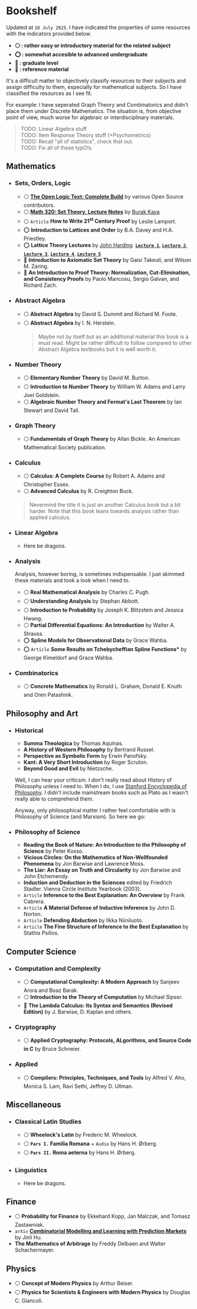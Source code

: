 # Bookshelf

Updated at `10 July 2025`. I have indicated the properties of some resources with the indicators provided below.

* **:white_circle: : rather easy or introductory material for the related subject**
* **:o: : somewhat accesible to advanced undergraduate**
* **:red_circle: : graduate level**
* **:large_orange_diamond: : reference material**

It's a difficult matter to objectively classify resources to their subjects and assign difficulty to them, especially for mathematical subjects. So I have classified the resources as I see fit.

For example: I have seperated Graph Theory and Combinatorics and didn't place them under Discrete Mathematics. The situation is, from objective point of view, much worse for algebraic or interdisciplinary materials.

> TODO: Linear Algebra stuff
\
> TODO: Item Response Theory stuff (+Psychometrics)
\
> TODO: Recall "all of statistics", check that out.
\
> TODO: Fix all of these typO!s.

<!--
* [**Introduction to Topology and Modern Analysis** by George F. Simmons](https://oms.bdu.ac.in/ec-colleges/admin/contents/316_P16MA41_2020052503011871.pdf)
-->

## Mathematics

* ### Sets, Orders, Logic

    * :white_circle: [**The Open Logic Text: Complete Build**](https://builds.openlogicproject.org/open-logic-complete.pdf) by various Open Source contributors.
    * :white_circle: [**Math 320: Set Theory, Lecture Notes**](https://users.metu.edu.tr/burakk/lecturenotes/320lecturenotes.pdf) by [Burak Kaya](https://blog.metu.edu.tr/burakk/)
    * :white_circle: `Article` **How to Write 21<sup>st</sup> Century Proof** by Leslie Lamport.
    * :o: **Introduction to Lattices and Order** by B.A. Davey and H.A. Priestley.
    * :o: **Lattice Theory Lectures** by [John Harding](https://math.nmsu.edu/people/personal-pages/john-harding.html). [**`Lecture 1`**](https://math.nmsu.edu/people/personal-pages/files/ESSLLI1.pdf),  [**`Lecture 2`**](https://math.nmsu.edu/people/personal-pages/files/ESSLLI2.pdf), [**`Lecture 3`**](https://math.nmsu.edu/people/personal-pages/files/ESSLLI3.pdf), [**`Lecture 4`**](https://math.nmsu.edu/people/personal-pages/files/ESSLLI4.pdf), [**`Lecture 5`**](https://math.nmsu.edu/people/personal-pages/files/ESSLLI5.pdf)
    * :red_circle: **Introduction to Axiomatic Set Theory** by Gaisi Takeuti, and Wilson M. Zaring.
    * :red_circle: **An Introduction to Proof Theory: Normalization, Cut-Elimination, and Consistency Proofs** by Paolo Mancosu, Sergio Galvan, and Richard Zach.

* ### Abstract Algebra

    * :white_circle: **Abstract Algebra** by David S. Dummit and Richard M. Foote.
    * :white_circle: **Abstract Algebra** by I. N. Herstein.
        > Maybe not by itself but as an additional material this book is a must read. Might be rather difficult to follow compared to other Abstract Algebra textbooks but it is well worth it.

* ### Number Theory

    * :white_circle: **Elementary Number Theory** by David M. Burton.
    * :white_circle: **Introduction to Number Theory** by William W. Adams and Larry Joel Goldstein.
    * :white_circle: **Algebraic Number Theory and Fermat's Last Theorem** by Ian Stewart and David Tall.

* ### Graph Theory

    * :white_circle: **Fundamentals of Graph Theory** by Allan Bickle. An American Mathematical Society publication.

* ### Calculus

    * :white_circle: **Calculus: A Complete Course** by Robert A. Adams and Christopher Essex.
    * :white_circle: **Advanced Calculus** by R. Creighton Buck.
    > Nevermind the title it is just an another Calculus book but a bit harder. Note that this book leans towards analysis rather than applied calculus.

* ### Linear Algebra

    * Here be dragons.

* ### Analysis

    <!-- * :white_circle: **Principles of Mathematical Analysis** by Walter Rudin.
    > Didn't really even take a peek at this book but seemingly if you study Mathematics you must have this on your shelf. -->

    Analysis, however boring, is sometimes indispensable. I just skimmed these materials and took a look when I need to.

    * :white_circle: **Real Mathematical Analysis** by Charles C. Pugh.
    * :white_circle: **Understanding Analysis** by Stephan Abbott.
    * :white_circle: **Introduction to Probability** by Joseph K. Blitzstein and Jessica Hwang.
    * :white_circle: **Partial Differential Equations: An Introduction** by Walter A. Strauss.
    * :o: **Spline Models for Observational Data** by Grace Wahba.
    * :o: `Article` **Some Results on Tchebycheffian Spline Functions\*** by George Kimeldorf and Grace Wahba.

* ### Combinatorics

    * :white_circle: **Concrete Mathematics** by Ronald L. Graham, Donald E. Knuth and Oren Patashnik.

## Philosophy and Art

<!-- * **Pragmatism** by William James. -->
<!-- * **How the Mind Works**  by Steven Pinker. -->

* ### Historical

    * **Summa Theologica** by Thomas Aquinas.
    * **A History of Western Philosophy** by Bertrand Russel.
    * **Perspective as Symbolic Form** by Erwin Panofsky.
    * **Kant: A Very Short Introduction** by Roger Scruton.
    * **Beyond Good and Evil** by Nietzsche.

    <!--
    * `German` **Also sprach Zarathustra: Ein Buch für Alle und Keinen** + `English` **Thus Spoke Zarathustra** + `Turkish` **Böyle Buyurdu Zerdüşt** by Nietzsche.
    * **Ecce Homo** by Nietzsche.
    * **Human, All Too Human** by Nietzsche. -->

    Well, I can hear your criticsm. I don't really read about History of Philosophy unless I need to. When I do, I use [Stanford Encyclopedia of Philosophy](https://plato.stanford.edu/). I didn't include mainstream books such as Plato as I wasn't really able to comprehend them.

    Anyway, only philosophical matter I rather feel comfortable with is Philosophy of Science (and Marxism). So here we go:

* ### Philosophy of Science

    * **Reading the Book of Nature: An Introduction to the Philosophy of Science** by Peter Kosso.
    * **Vicious Circles: On the Mathematics of Non-Wellfounded Phenomena** by Jon Barwise and Lawrence Moss.
    * **The Liar: An Essay on Truth and Circularity** by Jon Barwise and John Etchemendy.
    * **Induction and Deduction in the Sciences** edited by Friedrich Stadler. Vienna Circle Institute Yearbook (2003).
    * `Article` **Inference to the Best Explanation: An Overview** by Frank Cabrera.
    * `Article` **A Material Defense of Inductive Inference** by John D. Norton.
    * `Article` **Defending Abduction** by Ilkka Niiniluoto.
    * `Article` **The Fine Structure of Inference to the Best Explanation** by Stathis Psillos.

<!-- * ### Marxist Philosophy -->

## Computer Science

* ### Computation and Complexity

    * :white_circle: **Computational Complexity: A Modern Approach** by Sanjeev Arora and Boaz Barak.
    * :white_circle: **Introduction to the Theory of Computation** by Michael Sipser.
    * :large_orange_diamond: **The Lambda Calculus: Its Syntax and Semantics (Revised Edition)** by J. Barwise, D. Kaplan and others.

* ### Cryptography

    * :white_circle: **Applied Cryptography: Protocols, ALgorithms, and Source Code in C** by Bruce Schneier.

* ### Applied

    * :white_circle: **Compilers: Principles, Techniques, and Tools** by Alfred V. Aho, Monica S. Lam, Ravi Sethi, Jeffrey D. Ullman.

## Miscellaneous

* ### Classical Latin Studies

    * :white_circle: **Wheelock's Latin** by Frederic M. Wheelock.
    * :white_circle: **`Pars I.` Familia Romana** + `Audio` by Hans H. Ørberg.
    * :white_circle: **`Pars II.` Roma aeterna** by Hans H. Ørberg.

* ### Linguistics

    * Here be dragons.

## Finance

<!-- * ### Misc -->

* :white_circle: **Probability for Finance** by Ekkehard Kopp, Jan Malczak, and Tomasz Zastawniak.
* `arXiv` [**Combinatorial Modelling and Learning with Prediction Markets**](https://arxiv.org/abs/1201.3851) by Jinli Hu.
* **The Mathematics of Arbitrage** by Freddy Delbaen and Walter Schachermayer.

## Physics

* :white_circle: **Concept of Modern Physics** by Arthur Beiser.
* :white_circle: **Physics for Scientists & Engineers with Modern Physics** by Douglas C. Giancoli.
